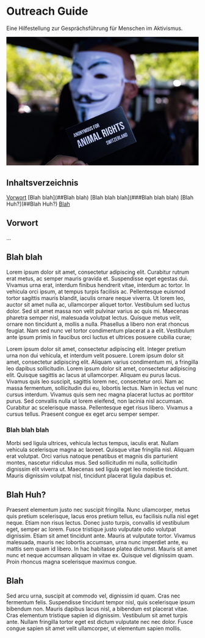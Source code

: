 # Outreach Guide
Eine Hilfestellung zur Gesprächsführung für Menschen im Aktivismus.

![Outreach Guide](./assets/images/outreach_guide_intro.png "Outreach Guide")

## Inhaltsverzeichnis
[Vorwort](##Vorwort)
[Blah blah](##Blah blah)
[Blah blah blah](###Blah blah blah)
[Blah Huh?](##Blah Huh?)
[Blah](##Blah)

## Vorwort
...

## Blah blah
Lorem ipsum dolor sit amet, consectetur adipiscing elit. Curabitur rutrum erat metus, ac semper mauris gravida et. Suspendisse eget egestas dui. Vivamus urna erat, interdum finibus hendrerit vitae, interdum ac tortor. In vehicula orci ipsum, at tempus turpis facilisis ac. Pellentesque euismod tortor sagittis mauris blandit, iaculis ornare neque viverra. Ut lorem leo, auctor sit amet nulla ac, ullamcorper aliquet tortor. Vestibulum sed luctus dolor. Sed sit amet massa non velit pulvinar varius ac quis mi. Maecenas pharetra semper nisl, malesuada volutpat lectus. Quisque metus velit, ornare non tincidunt a, mollis a nulla. Phasellus a libero non erat rhoncus feugiat. Nam sed nunc vel tortor condimentum placerat a a elit. Vestibulum ante ipsum primis in faucibus orci luctus et ultrices posuere cubilia curae;

Lorem ipsum dolor sit amet, consectetur adipiscing elit. Integer pretium urna non dui vehicula, et interdum velit posuere. Lorem ipsum dolor sit amet, consectetur adipiscing elit. Aliquam varius condimentum mi, a fringilla leo dapibus sollicitudin. Lorem ipsum dolor sit amet, consectetur adipiscing elit. Quisque sagittis ac lacus at ullamcorper. Aliquam eu purus lacus. Vivamus quis leo suscipit, sagittis lorem nec, consectetur orci. Nam ac massa fermentum, sollicitudin dui eu, lobortis lectus. Nam in lectus vel nunc cursus interdum. Vivamus quis sem nec magna placerat luctus ac porttitor purus. Sed convallis nulla ut lorem eleifend, non lacinia nisl accumsan. Curabitur ac scelerisque massa. Pellentesque eget risus libero. Vivamus a cursus tellus. Praesent congue ex eget arcu semper semper.

### Blah blah blah
Morbi sed ligula ultrices, vehicula lectus tempus, iaculis erat. Nullam vehicula scelerisque magna ac laoreet. Quisque vitae fringilla nisl. Aliquam erat volutpat. Orci varius natoque penatibus et magnis dis parturient montes, nascetur ridiculus mus. Sed sollicitudin mi nulla, sollicitudin dignissim elit viverra ut. Maecenas sed ligula eget leo molestie tincidunt. Mauris dignissim volutpat nisl, tincidunt placerat ligula dapibus et.

## Blah Huh?
Praesent elementum justo nec suscipit fringilla. Nunc ullamcorper, metus quis pretium scelerisque, lacus eros pretium tellus, eu facilisis nulla nisl eget neque. Etiam non risus lectus. Donec justo turpis, convallis id vestibulum eget, semper ac lorem. Fusce tristique justo vulputate odio volutpat dignissim. Etiam sit amet tincidunt ante. Mauris at vulputate tortor. Vivamus malesuada, mauris nec lobortis accumsan, urna nunc imperdiet ante, eu mattis sem quam id libero. In hac habitasse platea dictumst. Mauris sit amet nunc et neque accumsan aliquam in vitae ex. Quisque vel dignissim quam. Proin rhoncus magna scelerisque maximus congue.

## Blah
Sed arcu urna, suscipit at commodo vel, dignissim id quam. Cras nec fermentum felis. Suspendisse tincidunt tempor nisl, quis scelerisque ipsum bibendum non. Mauris dapibus lacus nisl, a bibendum est placerat vitae. Cras elementum tristique sapien id dignissim. Vestibulum sit amet turpis ante. Nullam fringilla tortor eget est dictum vulputate nec nec dolor. Fusce congue sapien sit amet velit ullamcorper, ut elementum sapien mollis. 
